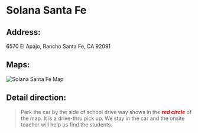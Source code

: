 # Solana Santa Fe

## Address: 
6570 El Apajo, Rancho Santa Fe, CA 92091

## Maps:
![Solana Santa Fe Map](Solana_Santa_Fe.jpg)

## Detail direction:

> Park the car by the side of school drive way shows in the <span style="color:red">***red circle***</span> of the map. It is a drive-thru pick up. We stay in the car and the onsite teacher will help us find the students.